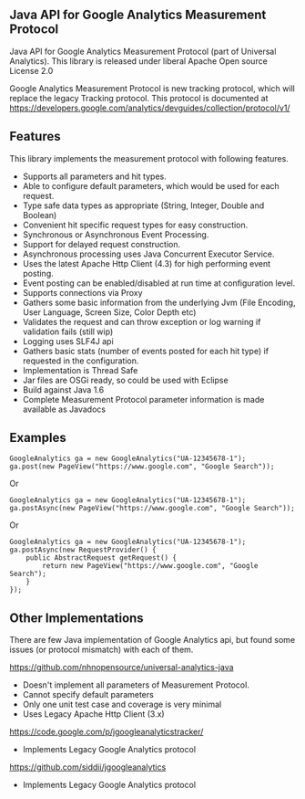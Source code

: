 Java API for Google Analytics Measurement Protocol
---------------------------------------------------
Java API for Google Analytics Measurement Protocol (part of Universal Analytics). This library
is released under liberal Apache Open source License 2.0

Google Analytics Measurement Protocol is new tracking protocol, which will replace the legacy Tracking protocol.
This protocol is documented at https://developers.google.com/analytics/devguides/collection/protocol/v1/

Features
--------------
This library implements the measurement protocol with following features.

* Supports all parameters and hit types.
* Able to configure default parameters, which would be used for each request.
* Type safe data types as appropriate (String, Integer, Double and Boolean)
* Convenient hit specific request types for easy construction.
* Synchronous or Asynchronous Event Processing.
* Support for delayed request construction.
* Asynchronous processing uses Java Concurrent Executor Service.
* Uses the latest Apache Http Client (4.3) for high performing event posting.
* Event posting can be enabled/disabled at run time at configuration level.
* Supports connections via Proxy
* Gathers some basic information from the underlying Jvm (File Encoding, User Language, Screen Size, Color Depth etc)
* Validates the request and can throw exception or log warning if validation fails (still wip)
* Logging uses SLF4J api
* Gathers basic stats (number of events posted for each hit type) if requested in the configuration.
* Implementation is Thread Safe
* Jar files are OSGi ready, so could be used with Eclipse
* Build against Java 1.6
* Complete Measurement Protocol parameter information is made available as Javadocs

Examples
-------------

	GoogleAnalytics ga = new GoogleAnalytics("UA-12345678-1");
	ga.post(new PageView("https://www.google.com", "Google Search"));

Or

	GoogleAnalytics ga = new GoogleAnalytics("UA-12345678-1");
	ga.postAsync(new PageView("https://www.google.com", "Google Search"));

Or

	GoogleAnalytics ga = new GoogleAnalytics("UA-12345678-1");
	ga.postAsync(new RequestProvider() {
		public AbstractRequest getRequest() {
			return new PageView("https://www.google.com", "Google Search");
		}
	});

Other Implementations
---------------------

There are few Java implementation of Google Analytics api, but found some issues (or protocol mismatch) with each of them.

https://github.com/nhnopensource/universal-analytics-java
* Doesn't implement all parameters of Measurement Protocol.
* Cannot specify default parameters
* Only one unit test case and coverage is very minimal
* Uses Legacy Apache Http Client (3.x)

https://code.google.com/p/jgoogleanalyticstracker/
* Implements Legacy Google Analytics protocol

https://github.com/siddii/jgoogleanalytics
* Implements Legacy Google Analytics protocol
